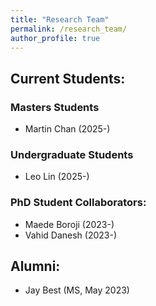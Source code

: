 ```yaml
---
title: "Research Team"
permalink: /research_team/
author_profile: true
---
```

## Current Students:
### Masters Students
- Martin Chan (2025-)

### Undergraduate Students
- Leo Lin (2025-)

### PhD Student Collaborators:
- Maede Boroji (2023-)
- Vahid Danesh (2023-)

## Alumni:
- Jay Best (MS, May 2023)
